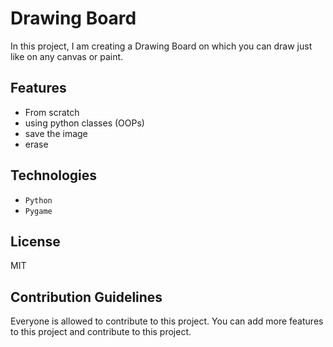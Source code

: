 # Drawing Board

In this project, I am creating a Drawing Board on which you can draw just like on any canvas or paint.

## Features

- From scratch
- using python classes (OOPs)
- save the image
- erase

## Technologies

- `Python`
- `Pygame`

## License

MIT

## Contribution Guidelines

Everyone is allowed to contribute to this project. You can add more features to this project and contribute to this project.
